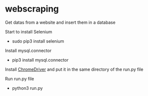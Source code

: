 # webscraping
Get datas from a website and insert them in a database

Start to install Selenium 
* sudo pip3 install selenium

Install mysql.connector 
* pip3 install mysql.connector 

<p>Install <a href="https://chromedriver.storage.googleapis.com/index.html?path=95.0.4638.69/">ChromeDriver</a> and put it in the same directory of the run.py file </p>

Run run.py file 
* python3 run.py
